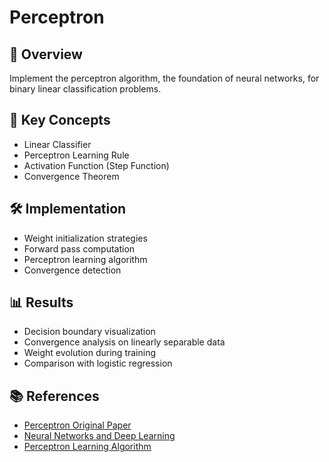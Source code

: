 # Perceptron

## 📌 Overview
Implement the perceptron algorithm, the foundation of neural networks, for binary linear classification problems.

## 🧠 Key Concepts
- Linear Classifier
- Perceptron Learning Rule
- Activation Function (Step Function)
- Convergence Theorem

## 🛠️ Implementation
- Weight initialization strategies
- Forward pass computation
- Perceptron learning algorithm
- Convergence detection

## 📊 Results
- Decision boundary visualization
- Convergence analysis on linearly separable data
- Weight evolution during training
- Comparison with logistic regression

## 📚 References
- [Perceptron Original Paper](https://psycnet.apa.org/record/1959-09865-001)
- [Neural Networks and Deep Learning](http://neuralnetworksanddeeplearning.com/)
- [Perceptron Learning Algorithm](https://towardsdatascience.com/perceptron-learning-algorithm-d5db0deab975) 